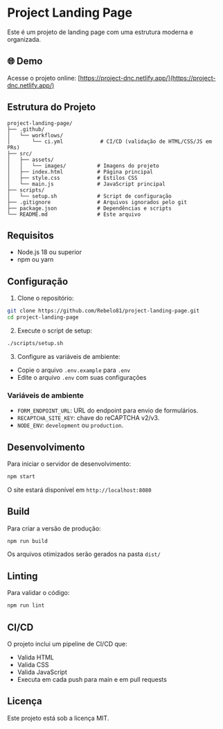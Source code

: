 # Project Landing Page

Este é um projeto de landing page com uma estrutura moderna e organizada.

## 🌐 Demo

Acesse o projeto online: [https://project-dnc.netlify.app/](https://project-dnc.netlify.app/)

## Estrutura do Projeto

```
project-landing-page/
├── .github/
│   └── workflows/
│       └── ci.yml            # CI/CD (validação de HTML/CSS/JS em PRs)
├── src/                      
│   ├── assets/
│   │   └── images/          # Imagens do projeto
│   ├── index.html           # Página principal
│   ├── style.css            # Estilos CSS
│   └── main.js              # JavaScript principal
├── scripts/
│   └── setup.sh             # Script de configuração
├── .gitignore               # Arquivos ignorados pelo git
├── package.json             # Dependências e scripts
└── README.md                # Este arquivo
```

## Requisitos

- Node.js 18 ou superior
- npm ou yarn

## Configuração

1. Clone o repositório:

```bash
git clone https://github.com/Rebelo81/project-landing-page.git
cd project-landing-page
```

2. Execute o script de setup:

```bash
./scripts/setup.sh
```

3. Configure as variáveis de ambiente:

- Copie o arquivo `.env.example` para `.env`
- Edite o arquivo `.env` com suas configurações

### Variáveis de ambiente

- `FORM_ENDPOINT_URL`: URL do endpoint para envio de formulários.
- `RECAPTCHA_SITE_KEY`: chave do reCAPTCHA v2/v3.
- `NODE_ENV`: `development` ou `production`.

## Desenvolvimento

Para iniciar o servidor de desenvolvimento:

```bash
npm start
```

O site estará disponível em `http://localhost:8080`

## Build

Para criar a versão de produção:

```bash
npm run build
```

Os arquivos otimizados serão gerados na pasta `dist/`

## Linting

Para validar o código:

```bash
npm run lint
```

## CI/CD

O projeto inclui um pipeline de CI/CD que:

- Valida HTML
- Valida CSS
- Valida JavaScript
- Executa em cada push para main e em pull requests

## Licença

Este projeto está sob a licença MIT.
